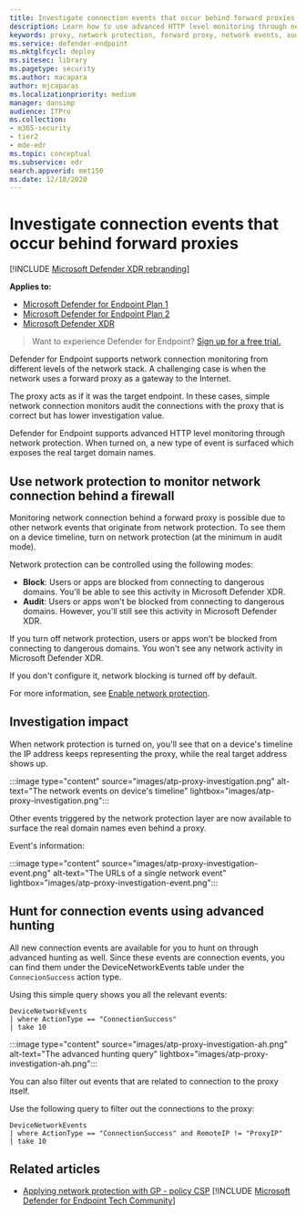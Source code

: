 ```yaml
---
title: Investigate connection events that occur behind forward proxies
description: Learn how to use advanced HTTP level monitoring through network protection in Microsoft Defender for Endpoint, which surfaces a real target, instead of a proxy.
keywords: proxy, network protection, forward proxy, network events, audit, block, domain names, domain
ms.service: defender-endpoint
ms.mktglfcycl: deploy
ms.sitesec: library
ms.pagetype: security
ms.author: macapara
author: mjcaparas
ms.localizationpriority: medium
manager: dansimp
audience: ITPro
ms.collection: 
- m365-security
- tier2
- mde-edr
ms.topic: conceptual
ms.subservice: edr
search.appverid: met150
ms.date: 12/18/2020
---
```


# Investigate connection events that occur behind forward proxies

[!INCLUDE [Microsoft Defender XDR rebranding](../../includes/microsoft-defender.md)]

**Applies to:**

- [Microsoft Defender for Endpoint Plan 1](https://go.microsoft.com/fwlink/?linkid=2154037)
- [Microsoft Defender for Endpoint Plan 2](https://go.microsoft.com/fwlink/p/?linkid=2154037)
- [Microsoft Defender XDR](https://go.microsoft.com/fwlink/?linkid=2118804)

> Want to experience Defender for Endpoint? [Sign up for a free trial.](https://signup.microsoft.com/create-account/signup?products=7f379fee-c4f9-4278-b0a1-e4c8c2fcdf7e&ru=https://aka.ms/MDEp2OpenTrial?ocid=docs-wdatp-investigatemachines-abovefoldlink)

Defender for Endpoint supports network connection monitoring from different levels of the network stack. A challenging case is when the network uses a forward proxy as a gateway to the Internet.

The proxy acts as if it was the target endpoint. In these cases, simple network connection monitors audit the connections with the proxy that is correct but has lower investigation value.

Defender for Endpoint supports advanced HTTP level monitoring through network protection. When turned on, a new type of event is surfaced which exposes the real target domain names.

## Use network protection to monitor network connection behind a firewall

Monitoring network connection behind a forward proxy is possible due to other network events that originate from network protection. To see them on a device timeline, turn on network protection (at the minimum in audit mode).

Network protection can be controlled using the following modes:

- **Block**: Users or apps are blocked from connecting to dangerous domains. You'll be able to see this activity in Microsoft Defender XDR.
- **Audit**: Users or apps won't be blocked from connecting to dangerous domains. However, you'll still see this activity in Microsoft Defender XDR.


If you turn off network protection, users or apps won't be blocked from connecting to dangerous domains. You won't see any network activity in Microsoft Defender XDR.

If you don't configure it, network blocking is turned off by default.

For more information, see [Enable network protection](enable-network-protection.md).

## Investigation impact

When network protection is turned on, you'll see that on a device's timeline the IP address keeps representing the proxy, while the real target address shows up.

:::image type="content" source="images/atp-proxy-investigation.png" alt-text="The network events on device's timeline" lightbox="images/atp-proxy-investigation.png":::

Other events triggered by the network protection layer are now available to surface the real domain names even behind a proxy.

Event's information:

:::image type="content" source="images/atp-proxy-investigation-event.png" alt-text="The URLs of a single network event" lightbox="images/atp-proxy-investigation-event.png":::

## Hunt for connection events using advanced hunting

All new connection events are available for you to hunt on through advanced hunting as well. Since these events are connection events, you can find them under the DeviceNetworkEvents table under the `ConnecionSuccess` action type.

Using this simple query shows you all the relevant events:

```console
DeviceNetworkEvents
| where ActionType == "ConnectionSuccess"
| take 10
```

:::image type="content" source="images/atp-proxy-investigation-ah.png" alt-text="The advanced hunting query" lightbox="images/atp-proxy-investigation-ah.png":::

You can also filter out  events that are related to connection to the proxy itself.

Use the following query to filter out the connections to the proxy:

```console
DeviceNetworkEvents
| where ActionType == "ConnectionSuccess" and RemoteIP != "ProxyIP"
| take 10
```

## Related articles

- [Applying network protection with GP - policy CSP](/windows/client-management/mdm/policy-csp-defender#defender-enablenetworkprotection)
[!INCLUDE [Microsoft Defender for Endpoint Tech Community](../../includes/defender-mde-techcommunity.md)]
